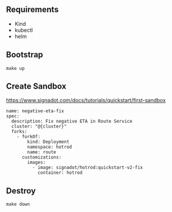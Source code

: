 ## Requirements
- Kind
- kubectl
- helm

## Bootstrap
```
make up
```
## Create Sandbox
https://www.signadot.com/docs/tutorials/quickstart/first-sandbox
```
name: negative-eta-fix
spec:
  description: Fix negative ETA in Route Service
  cluster: "@{cluster}"
  forks:
    - forkOf:
        kind: Deployment
        namespace: hotrod
        name: route
      customizations:
        images:
          - image: signadot/hotrod:quickstart-v2-fix
            container: hotrod
```

## Destroy
```
make down
```
